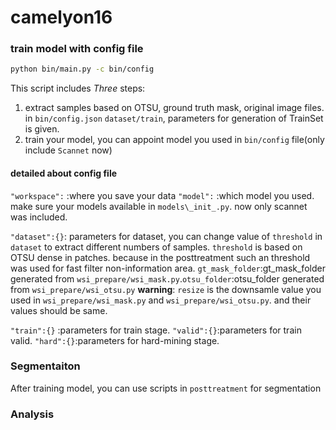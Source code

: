# camelyon16 
### train model with config file
```bash
python bin/main.py -c bin/config
```
This script includes *Three* steps:
1. extract samples based on OTSU, ground truth mask, original image files.
in `bin/config.json` `dataset/train`, parameters for generation of TrainSet is given.
2. train your model, you can appoint model you used in `bin/config` file(only include `Scannet` now)

#### detailed about config file
`"workspace":` :where you save your data 
`"model":` :which model you used. make sure your models available in `models\_init_.py`. now only scannet was included.

`"dataset":{}`: parameters for dataset, you can change value of `threshold` in `dataset` to extract different numbers of samples.
`threshold` is based on OTSU dense in patches. because in the posttreatment such an threshold was used for fast filter non-information area.
`gt_mask_folder`:gt_mask_folder generated from `wsi_prepare/wsi_mask.py`.`otsu_folder`:otsu_folder generated from `wsi_prepare/wsi_otsu.py`
**warning**: `resize` is the downsamle value you used in `wsi_prepare/wsi_mask.py` and `wsi_prepare/wsi_otsu.py`. and their values should be same.
    
`"train":{}` :parameters for train stage.
`"valid":{}`:parameters for train valid.
`"hard":{}`:parameters for hard-mining stage.

### Segmentaiton
After training  model, you can use scripts in `posttreatment` for segmentation

### Analysis 

 